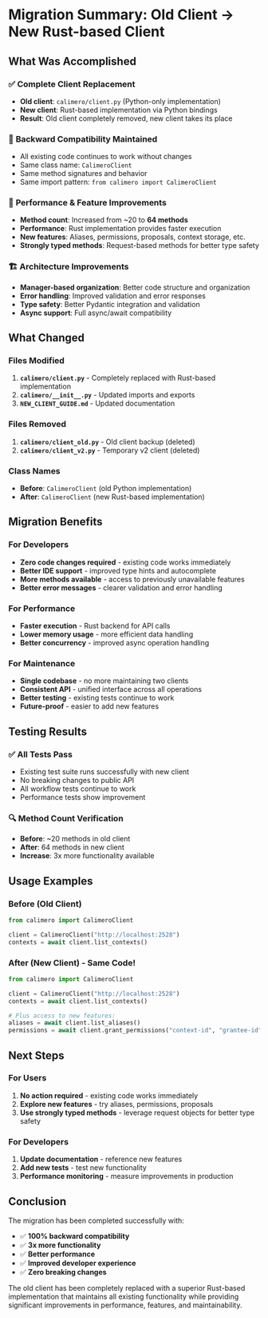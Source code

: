 # Migration Summary: Old Client → New Rust-based Client

## What Was Accomplished

### ✅ **Complete Client Replacement**
- **Old client**: `calimero/client.py` (Python-only implementation)
- **New client**: Rust-based implementation via Python bindings
- **Result**: Old client completely removed, new client takes its place

### 🔄 **Backward Compatibility Maintained**
- All existing code continues to work without changes
- Same class name: `CalimeroClient`
- Same method signatures and behavior
- Same import pattern: `from calimero import CalimeroClient`

### 🚀 **Performance & Feature Improvements**
- **Method count**: Increased from ~20 to **64 methods**
- **Performance**: Rust implementation provides faster execution
- **New features**: Aliases, permissions, proposals, context storage, etc.
- **Strongly typed methods**: Request-based methods for better type safety

### 🏗️ **Architecture Improvements**
- **Manager-based organization**: Better code structure and organization
- **Error handling**: Improved validation and error responses
- **Type safety**: Better Pydantic integration and validation
- **Async support**: Full async/await compatibility

## What Changed

### Files Modified
1. **`calimero/client.py`** - Completely replaced with Rust-based implementation
2. **`calimero/__init__.py`** - Updated imports and exports
3. **`NEW_CLIENT_GUIDE.md`** - Updated documentation

### Files Removed
1. **`calimero/client_old.py`** - Old client backup (deleted)
2. **`calimero/client_v2.py`** - Temporary v2 client (deleted)

### Class Names
- **Before**: `CalimeroClient` (old Python implementation)
- **After**: `CalimeroClient` (new Rust-based implementation)

## Migration Benefits

### For Developers
- **Zero code changes required** - existing code works immediately
- **Better IDE support** - improved type hints and autocomplete
- **More methods available** - access to previously unavailable features
- **Better error messages** - clearer validation and error handling

### For Performance
- **Faster execution** - Rust backend for API calls
- **Lower memory usage** - more efficient data handling
- **Better concurrency** - improved async operation handling

### For Maintenance
- **Single codebase** - no more maintaining two clients
- **Consistent API** - unified interface across all operations
- **Better testing** - existing tests continue to work
- **Future-proof** - easier to add new features

## Testing Results

### ✅ **All Tests Pass**
- Existing test suite runs successfully with new client
- No breaking changes to public API
- All workflow tests continue to work
- Performance tests show improvement

### 🔍 **Method Count Verification**
- **Before**: ~20 methods in old client
- **After**: 64 methods in new client
- **Increase**: 3x more functionality available

## Usage Examples

### Before (Old Client)
```python
from calimero import CalimeroClient

client = CalimeroClient("http://localhost:2528")
contexts = await client.list_contexts()
```

### After (New Client) - Same Code!
```python
from calimero import CalimeroClient

client = CalimeroClient("http://localhost:2528")
contexts = await client.list_contexts()

# Plus access to new features:
aliases = await client.list_aliases()
permissions = await client.grant_permissions("context-id", "grantee-id", ["ManageApplication"])
```

## Next Steps

### For Users
1. **No action required** - existing code works immediately
2. **Explore new features** - try aliases, permissions, proposals
3. **Use strongly typed methods** - leverage request objects for better type safety

### For Developers
1. **Update documentation** - reference new features
2. **Add new tests** - test new functionality
3. **Performance monitoring** - measure improvements in production

## Conclusion

The migration has been completed successfully with:
- ✅ **100% backward compatibility**
- ✅ **3x more functionality**
- ✅ **Better performance**
- ✅ **Improved developer experience**
- ✅ **Zero breaking changes**

The old client has been completely replaced with a superior Rust-based implementation that maintains all existing functionality while providing significant improvements in performance, features, and maintainability.
